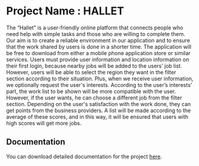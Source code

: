 # Project Name : HALLET

The “Hallet” is a user-friendly online platform that connects people who need help with simple tasks and those who are willing to
complete them.
Our aim is to create a reliable environment in our application and to ensure that the work shared by users is done in a shorter time.
The application will be free to download from either a mobile phone application store or similar services. Users must provide user
information and location information on their first login, because nearby jobs will be added to the users’ job list. However, users will
be able to select the region they want in the filter section according to their situation. Plus, when we receive user information, we
optionally request the user's interests. According to the user’s interests’ part, the work list to be shown will be more compatible with
the user. However, if the user wants, he can choose a different job from the filter section. Depending on the user's satisfaction with
the work done, they can get points from the business providers. A list will be made according to the average of these scores, and in
this way, it will be ensured that users with high scores will get more jobs.

## Documentation

You can download detailed documentation for the project [here](Hallet_Project_Final_Report.pdf).

 
